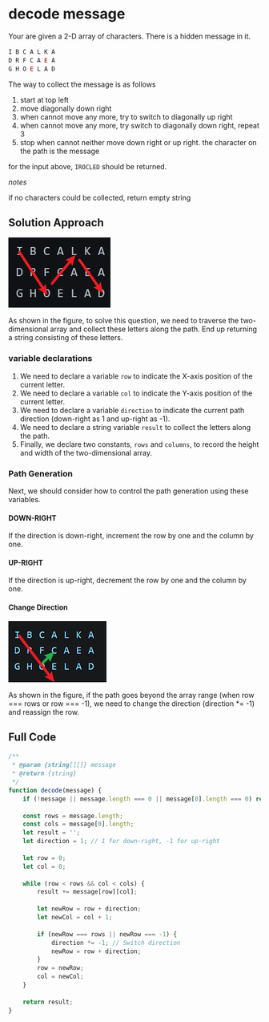 # decode message

<audio src="assets/decodemessage.mp3"></audio>

Your are given a 2-D array of characters. There is a hidden message in it.

```js
I B C A L K A
D R F C A E A
G H O E L A D 
```

The way to collect the message is as follows

1. start at top left
2. move diagonally down right
3. when cannot move any more, try to switch to diagonally up right
4. when cannot move any more, try switch to diagonally down right, repeat 3
5. stop when cannot neither move down right or up right. the character on the path is the message

for the input above, `IROCLED` should be returned.

*notes*

if no characters could be collected, return empty string

## Solution Approach

![image-20240708195748549](img\image-20240708195748549.png)

As shown in the figure, to solve this question, we need to traverse the two-dimensional array and collect these letters along the path. End up returning a string consisting of these letters.

<audio src="assets/decodemessage-a.mp3"></audio>

### variable declarations

1. We need to declare a variable `row` to indicate the X-axis position of the current letter.
2. We need to declare a variable `col` to indicate the Y-axis position of the current letter.
3. We need to declare a variable `direction` to indicate the current path direction (down-right as 1 and up-right as -1).
4. We need to declare a string variable `result` to collect the letters along the path.
5. Finally, we declare two constants, `rows` and `columns`, to record the height and width of the two-dimensional array.

### Path Generation

Next, we should consider how to control the path generation using these variables.

#### DOWN-RIGHT

If the direction is down-right, increment the row by one and the column by one.

#### UP-RIGHT

If the direction is up-right, decrement the row by one and the column by one.

#### Change Direction

![image-20240708203853295](img\image-20240708203853295.png)

As shown in the figure, if the path goes beyond the array range (when row === rows or row === -1), we need to change the direction (direction *= -1) and reassign the row.

## Full Code

```js
/**
 * @param {string[][]} message
 * @return {string}
 */
function decode(message) {
    if (!message || message.length === 0 || message[0].length === 0) return '';

    const rows = message.length;
    const cols = message[0].length;
    let result = '';
    let direction = 1; // 1 for down-right, -1 for up-right

    let row = 0;
    let col = 0;

    while (row < rows && col < cols) {
        result += message[row][col];

        let newRow = row + direction;
        let newCol = col + 1;

        if (newRow === rows || newRow === -1) {
            direction *= -1; // Switch direction
            newRow = row + direction;
        }
        row = newRow;
        col = newCol;
    }

    return result;
}
```

